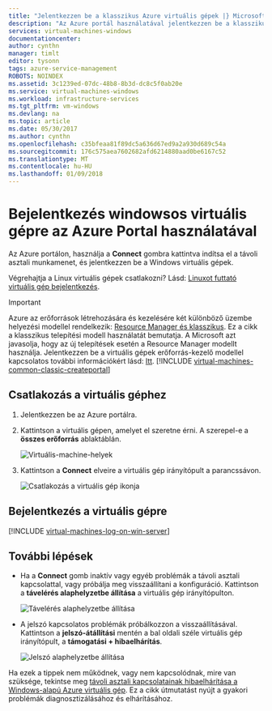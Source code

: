 ```yaml
---
title: "Jelentkezzen be a klasszikus Azure virtuális gépek |} Microsoft Docs"
description: "Az Azure portál használatával jelentkezzen be a klasszikus üzembe helyezési modellel létrehozott Windows virtuális gépek."
services: virtual-machines-windows
documentationcenter: 
author: cynthn
manager: timlt
editor: tysonn
tags: azure-service-management
ROBOTS: NOINDEX
ms.assetid: 3c1239ed-07dc-48b8-8b3d-dc8c5f0ab20e
ms.service: virtual-machines-windows
ms.workload: infrastructure-services
ms.tgt_pltfrm: vm-windows
ms.devlang: na
ms.topic: article
ms.date: 05/30/2017
ms.author: cynthn
ms.openlocfilehash: c35bfeaa81f89dc5a636d67ed9a2a930d689c54a
ms.sourcegitcommit: 176c575aea7602682afd6214880aad0be6167c52
ms.translationtype: MT
ms.contentlocale: hu-HU
ms.lasthandoff: 01/09/2018
---
```

# <a name="log-on-to-a-windows-virtual-machine-using-the-azure-portal"></a>Bejelentkezés windowsos virtuális gépre az Azure Portal használatával
Az Azure portálon, használja a **Connect** gombra kattintva indítsa el a távoli asztali munkamenet, és jelentkezzen be a Windows virtuális gépek.

Végrehajtja a Linux virtuális gépek csatlakozni? Lásd: [Linuxot futtató virtuális gép bejelentkezés](../../linux/mac-create-ssh-keys.md).

<!--
Deleting, but not 100% sure
Learn how to [perform these steps using new Azure portal](../connect-logon.md?toc=%2fazure%2fvirtual-machines%2fwindows%2ftoc.json).
-->

> [!IMPORTANT]
> Azure az erőforrások létrehozására és kezelésére két különböző üzembe helyezési modellel rendelkezik: [Resource Manager és klasszikus](../../../resource-manager-deployment-model.md). Ez a cikk a klasszikus telepítési modell használatát bemutatja. A Microsoft azt javasolja, hogy az új telepítések esetén a Resource Manager modellt használja. Jelentkezzen be a virtuális gépek erőforrás-kezelő modellel kapcsolatos további információkért lásd: [Itt](../connect-logon.md?toc=%2fazure%2fvirtual-machines%2fwindows%2ftoc.json).
> [!INCLUDE [virtual-machines-common-classic-createportal](../../../../includes/virtual-machines-classic-portal.md)]

## <a name="connect-to-the-virtual-machine"></a>Csatlakozás a virtuális géphez
1. Jelentkezzen be az Azure portálra.
2. Kattintson a virtuális gépen, amelyet el szeretne érni. A szerepel-e a **összes erőforrás** ablaktáblán.

    ![Virtuális-machine-helyek](./media/connect-logon/azureportaldashboard.png)

3. Kattintson a **Connect** elveire a virtuális gép irányítópult a parancssávon.

    ![Csatlakozás a virtuális gép ikonja](./media/connect-logon/virtualmachine_dashboard_connect.png)

<!-- Don't know if this still applies
     I think we can zap this.
> [!TIP]
> If the **Connect** button isn't available, see the troubleshooting tips at the end of this article.
>
>
-->

## <a name="log-on-to-the-virtual-machine"></a>Bejelentkezés a virtuális gépre
[!INCLUDE [virtual-machines-log-on-win-server](../../../../includes/virtual-machines-log-on-win-server.md)]

## <a name="next-steps"></a>További lépések
* Ha a **Connect** gomb inaktív vagy egyéb problémák a távoli asztali kapcsolattal, vagy próbálja meg visszaállítani a konfiguráció. Kattintson a **távelérés alaphelyzetbe állítása** a virtuális gép irányítópulton.

    ![Távelérés alaphelyzetbe állítása](./media/connect-logon/virtualmachine_dashboard_reset_remote_access.png)

* A jelszó kapcsolatos problémák próbálkozzon a visszaállításával. Kattintson a **jelszó-átállítási** mentén a bal oldali széle virtuális gép irányítópult, a **támogatási + hibaelhárítás**.

    ![Jelszó alaphelyzetbe állítása](./media/connect-logon/virtualmachine_dashboard_reset_password.png)

Ha ezek a tippek nem működnek, vagy nem kapcsolódnak, mire van szüksége, tekintse meg [távoli asztali kapcsolatainak hibaelhárítása a Windows-alapú Azure virtuális gép](../troubleshoot-rdp-connection.md?toc=%2fazure%2fvirtual-machines%2fwindows%2ftoc.json). Ez a cikk útmutatást nyújt a gyakori problémák diagnosztizálásához és elhárításához.
